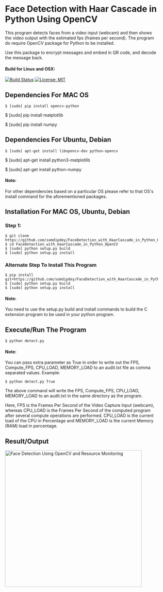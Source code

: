 # Face Detection with Haar Cascade in Python Using OpenCV

This program detects faces from a video input (webcam) and then shows the video output with the estimated fps (frames per second). The program do require OpenCV package for Python to be installed.

Use this package to encrypt messages and embed in QR code, and decode the message back.

#### Build for Linux and OSX:
[![Build Status](https://travis-ci.org/somdipdey/FaceDetection_with_HaarCascade_in_Python_OpenCV.svg?branch=master)](https://travis-ci.org/somdipdey/FaceDetection_with_HaarCascade_in_Python_OpenCV)
[![License: MIT](https://img.shields.io/badge/License-MIT-red.svg)](https://github.com/somdipdey/FaceDetection_with_HaarCascade_in_Python_OpenCV/blob/master/LICENSE)

## Dependencies For MAC OS

	$ [sudo] pip install opencv-python

  $ [sudo] pip install matplotlib

  $ [sudo] pip install numpy

## Dependencies For Ubuntu, Debian

	$ [sudo] apt-get install libopencv-dev python-opencv

  $ [sudo] apt-get install python3-matplotlib

  $ [sudo] apt-get install python-numpy

#### Note:

For other dependencies based on a particular OS please refer to that OS's install command for the aforementioned packages.

## Installation For MAC OS, Ubuntu, Debian

### Step 1:
  	$ git clone https://github.com/somdipdey/FaceDetection_with_HaarCascade_in_Python_OpenCV.git
  	$ cd FaceDetection_with_HaarCascade_in_Python_OpenCV
  	$ [sudo] python setup.py build
    $ [sudo] python setup.py install

### Alternate Step To Install This Program
    $ pip install git+https://github.com/somdipdey/FaceDetection_with_HaarCascade_in_Python_OpenCV.git
    $ [sudo] python setup.py build
    $ [sudo] python setup.py install

#### Note:

You need to use the setup.py build and install commands to build the C extension program to be used in your python program.

## Execute/Run The Program
    $ python detect.py

#### Note:

You can pass extra parameter as True in order to write out the FPS, Compute_FPS, CPU_LOAD, MEMORY_LOAD to an audit.txt file as comma separated values. Example:

    $ python detect.py True

The above command will write the FPS, Compute_FPS, CPU_LOAD, MEMORY_LOAD to an audit.txt in the same directory as the program.

Here, FPS is the Frames Per Second of the Video Capture Input (webcam), whereas CPU_LOAD is the Frames Per Second of the computed program after several compute operations are performed. CPU_LOAD is the current load of the CPU in Percentage and MEMORY_LOAD is the current Memory (RAM) load in percentage.

## Result/Output

<img width="450" alt="Face Detection Using OpenCV and Resource Monitoring" src="https://user-images.githubusercontent.com/8515608/41542192-4a3686c6-730c-11e8-9895-2f56a91d8af2.png">
